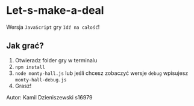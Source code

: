 # Let-s-make-a-deal

Wersja `JavaScript` gry  `Idź na całość`!

## Jak grać?

1. Otwieradz folder gry w terminalu
2. `npm install`
3. `node monty-hall.js` lub jeśli chcesz zobaczyć wersje `debug` wpisujesz `monty-hall-debug.js`
4. Grasz!

Autor: Kamil Dzieniszewski s16979